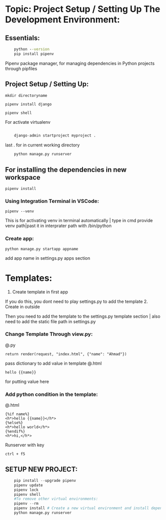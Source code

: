 # Topic: Project Setup / Setting Up The Development Environment:

## Essentials:
```cmd
    python --version
    pip install pipenv
```
Pipenv package manager, for managing dependencies in Python projects through pipfiles

## Project Setup / Setting Up:

    mkdir directoryname

    pipenv install django

    pipenv shell 
    
For activate virtualenv 
```python
    
    django-admin startproject myproject .
```
last . for in current working directory 
```python
    python manage.py runserver
```

## For installing the dependencies in new workspace

    pipenv install

   ### Using Integration Terminal in VSCode:
   
    pipenv --venv

This is for activating venv in terminal automatically | type in cmd provide venv path|past it in interprater path with /bin/python
 
### Create app:
    python manage.py startapp appname

add app name in settings.py apps section

# Templates:

1. Create template in first app

If you do this, you dont need to play settings.py to add the template
2. Create in outside 

Then you need to add the template to the settings.py template section | also need to add the static file path in settings.py 

### Change Template Through view.py:
  @.py
        
    return render(request, "index.html", {"name": "Ahmad"}) 

pass dictionary to add value in template 
  @.html
     
    hello {{name}}

for putting value here 

### Add python condition in the template:
  @.html
    
    {%if name%}
    <h*>hello {{name}}</h*>
    {%else%}
    <h*>hello world</h*>
    {%endif%}
    <h*>hi,</h*>
Runserver with key

    ctrl + f5
## SETUP NEW PROJECT:
```python
    pip install --upgrade pipenv
    pipenv update
    pipenv lock
    pipenv shell
    #To remove other virtual environments:
    pipenv --rm 
    pipenv install # Create a new virtual environment and install dependencies
    python manage.py runserver
```
